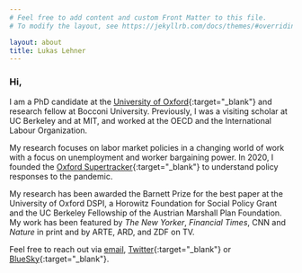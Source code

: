 ```yaml
---
# Feel free to add content and custom Front Matter to this file.
# To modify the layout, see https://jekyllrb.com/docs/themes/#overriding-theme-defaults

layout: about
title: Lukas Lehner
---
```


### Hi,

I am a PhD candidate at the [University of Oxford](https://www.spi.ox.ac.uk/people/lukas-lehner#/){:target="_blank"} and research fellow at Bocconi University. Previously, I was a visiting scholar at UC Berkeley and at MIT, and worked at the OECD and the International Labour Organization.

My research focuses on labor market policies in a changing world of work with a focus on unemployment and worker bargaining power. In 2020, I founded the [Oxford Supertracker](https://supertracker.spi.ox.ac.uk/){:target="_blank"} to understand policy responses to the pandemic.

My research has been awarded the Barnett Prize for the best paper at the University of Oxford DSPI, a Horowitz Foundation for Social Policy Grant and the UC Berkeley Fellowship of the Austrian Marshall Plan Foundation. My work has been featured by *The New Yorker*, *Financial Times*, CNN and *Nature* in print and by ARTE, ARD, and ZDF on TV.

Feel free to reach out via [email](mailto:lukas.lehner@spi.ox.ac.uk), [Twitter](https://twitter.com/LukasLehner_){:target="_blank"} or [BlueSky](https://bsky.app/profile/lukaslehner.bsky.social){:target="_blank"}.